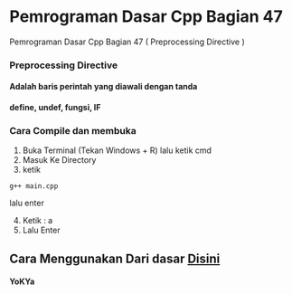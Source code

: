 # Pemrograman Dasar Cpp Bagian 47
 Pemrograman Dasar Cpp Bagian 47 ( Preprocessing Directive )

### Preprocessing Directive
#### Adalah baris perintah yang diawali dengan tanda #
#### define, undef, fungsi, IF

### Cara Compile dan membuka
1. Buka Terminal (Tekan Windows + R) lalu ketik cmd
2. Masuk Ke Directory
3. ketik
```
g++ main.cpp
```
lalu enter

4. Ketik : a
5. Lalu Enter

## Cara Menggunakan Dari dasar [Disini](https://github.com/YoKYa/Pemrograman-Dasar-Cpp-Bagian-1)

#### YoKYa